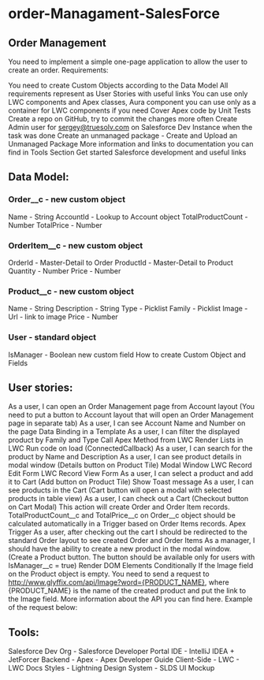 # order-Managament-SalesForce



## Order Management


You need to implement a simple one-page application to allow the user to create an order.
Requirements:

You need to create Custom Objects according to the Data Model
All requirements represent as User Stories with useful links
You can use only LWC components and Apex classes, Aura component you can use only as a container for LWC components if you need
Cover Apex code by Unit Tests
Create a repo on GitHub, try to commit the changes more often
Create Admin user for sergey@truesolv.com on Salesforce Dev Instance when the task was done
Create an unmanaged package - Create and Upload an Unmanaged Package
More information and links to documentation you can find in Tools Section
Get started Salesforce development and useful links

## Data Model:



### Order__c - new custom object
Name - String
AccountId - Lookup to Account object
TotalProductCount - Number
TotalPrice - Number


### OrderItem__c - new custom object
OrderId - Master-Detail to Order
ProductId - Master-Detail to Product
Quantity - Number
Price - Number


### Product__c -  new custom object
Name - String
Description - String
Type - Picklist
Family - Picklist
Image - Url - link to image
Price - Number


### User - standard object
IsManager - Boolean new custom field
How to create Custom Object and Fields



## User stories:
As a user, I can open an Order Management page from Account layout (You need to put a button to Account layout that will open an Order Management page in separate tab)
As a user, I can see Account Name and Number on the page
Data Binding in a Template
As a user, I can filter the displayed product by Family and Type
Call Apex Method from LWC
Render Lists in LWC
Run code on load (ConnectedCallback)
As a user, I can search for the product by Name and Description
As a user, I can see product details in modal window (Details button on Product Tile)
Modal Window
LWC Record Edit Form
LWC Record View Form
As a user, I can select a product and add it to Cart (Add button on Product Tile)
Show Toast message
As a user, I can see products in the Cart (Cart button will open a modal with selected products in table view)
As a user, I can check out a Cart (Checkout button on Cart Modal) This action will create Order and Order Item records. 
TotalProductCount__c and TotalPrice__c on Order__c object should be calculated automatically in a Trigger based on Order Items records.
Apex Trigger
As a user, after checking out the cart I should be redirected to the standard Order layout to see created Order and Order Items
As a manager, I should have the ability to create a new product in the modal window. (Create a Product button. The button should be available only for users with IsManager__c = true)
Render DOM Elements Conditionally
If the Image field on the Product object is empty. You need to send a request to http://www.glyffix.com/api/Image?word={PRODUCT_NAME}, where {PRODUCT_NAME} is the name of the created product and put the link to the Image field. More information about the API you can find here. Example of the request below:



## Tools:
Salesforce Dev Org - Salesforce Developer Portal
IDE - IntelliJ IDEA + JetForcer
Backend - Apex - Apex Developer Guide
Client-Side - LWC - LWC Docs
Styles - Lightning Design System - SLDS
UI Mockup

